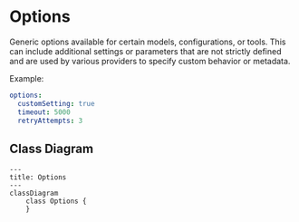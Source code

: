 # Options

Generic options available for certain models, configurations, or tools.
This can include additional settings or parameters that are not strictly defined
and are used by various providers to specify custom behavior or metadata.

Example:
```yaml
options:
  customSetting: true
  timeout: 5000
  retryAttempts: 3
 ```

## Class Diagram

```mermaid
---
title: Options
---
classDiagram
    class Options {
    }
```







